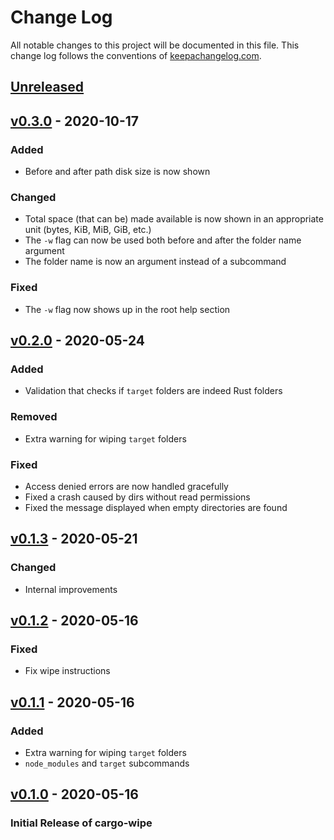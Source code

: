 # Change Log

All notable changes to this project will be documented in this
file. This change log follows the conventions of
[keepachangelog.com](http://keepachangelog.com/).

## [Unreleased]

## [v0.3.0] - 2020-10-17
### Added
- Before and after path disk size is now shown

### Changed
- Total space (that can be) made available is now shown in an appropriate unit (bytes, KiB, MiB, GiB, etc.)
- The `-w` flag can now be used both before and after the folder name argument
- The folder name is now an argument instead of a subcommand

### Fixed
- The `-w` flag now shows up in the root help section

## [v0.2.0] - 2020-05-24
### Added
- Validation that checks if `target` folders are indeed Rust folders

### Removed
- Extra warning for wiping `target` folders

### Fixed
- Access denied errors are now handled gracefully
- Fixed a crash caused by dirs without read permissions
- Fixed the message displayed when empty directories are found

## [v0.1.3] - 2020-05-21
### Changed
- Internal improvements

## [v0.1.2] - 2020-05-16
### Fixed
- Fix wipe instructions

## [v0.1.1] - 2020-05-16
### Added
- Extra warning for wiping `target` folders
- `node_modules` and `target` subcommands

## [v0.1.0] - 2020-05-16
### Initial Release of cargo-wipe

[unreleased]: https://github.com/mihai-dinculescu/cargo-wipe
[v0.3.0]: https://github.com/mihai-dinculescu/cargo-wipe/tree/v0.3.0
[v0.2.0]: https://github.com/mihai-dinculescu/cargo-wipe/tree/v0.2.0
[v0.1.3]: https://github.com/mihai-dinculescu/cargo-wipe/tree/v0.1.3
[v0.1.2]: https://github.com/mihai-dinculescu/cargo-wipe/tree/v0.1.2
[v0.1.1]: https://github.com/mihai-dinculescu/cargo-wipe/tree/v0.1.1
[v0.1.0]: https://github.com/mihai-dinculescu/cargo-wipe/tree/v0.1.0
